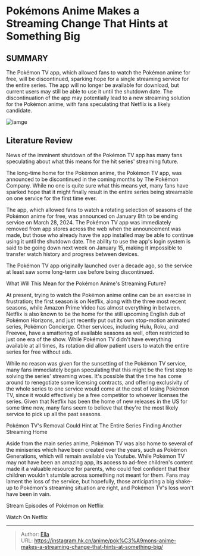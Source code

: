 # Pokémons Anime Makes a Streaming Change That Hints at Something Big


## SUMMARY 



  The Pokémon TV app, which allowed fans to watch the Pokémon anime for free, will be discontinued, sparking hope for a single streaming service for the entire series.   The app will no longer be available for download, but current users may still be able to use it until the shutdown date.   The discontinuation of the app may potentially lead to a new streaming solution for the Pokémon anime, with fans speculating that Netflix is a likely candidate.  

![iamge](https://static1.srcdn.com/wordpress/wp-content/uploads/2024/01/pokemon-pika-sad-1.jpg)

## Literature Review

News of the imminent shutdown of the Pokémon TV app has many fans speculating about what this means for the hit series&#39; streaming future.




The long-time home for the Pokémon anime, the Pokémon TV app, was announced to be discontinued in the coming months by The Pokémon Company. While no one is quite sure what this means yet, many fans have sparked hope that it might finally result in the entire series being streamable on one service for the first time ever.




The app, which allowed fans to watch a rotating selection of seasons of the Pokémon anime for free, was announced on January 8th to be ending service on March 28, 2024. The Pokémon TV app was immediately removed from app stores across the web when the announcement was made, but those who already have the app installed may be able to continue using it until the shutdown date. The ability to use the app&#39;s login system is said to be going down next week on January 15, making it impossible to transfer watch history and progress between devices.

          

The Pokémon TV app originally launched over a decade ago, so the service at least saw some long-term use before being discontinued.


 What Will This Mean for the Pokémon Anime&#39;s Streaming Future? 
          




At present, trying to watch the Pokémon anime online can be an exercise in frustration; the first season is on Netflix, along with the three most recent seasons, while Amazon Prime Video has almost everything in between. Netflix is also known to be the home for the still upcoming English dub of Pokémon Horizons, and just recently put out its own stop-motion animated series, Pokémon Concierge. Other services, including Hulu, Roku, and Freevee, have a smattering of available seasons as well, often restricted to just one era of the show. While Pokémon TV didn&#39;t have everything available at all times, its rotation did allow patient users to watch the entire series for free without ads.

While no reason was given for the sunsetting of the Pokémon TV service, many fans immediately began speculating that this might be the first step to solving the series&#39; streaming woes. It&#39;s possible that the time has come around to renegotiate some licensing contracts, and offering exclusivity of the whole series to one service would come at the cost of losing Pokémon TV, since it would effectively be a free competitor to whoever licenses the series. Given that Netflix has been the home of new releases in the US for some time now, many fans seem to believe that they&#39;re the most likely service to pick up all the past seasons.






 Pokémon TV&#39;s Removal Could Hint at The Entire Series Finding Another Streaming Home 
          

Aside from the main series anime, Pokémon TV was also home to several of the miniseries which have been created over the years, such as Pokémon Generations, which will remain available via Youtube. While Pokémon TV may not have been an amazing app, its access to ad-free children&#39;s content made it a valuable resource for parents, who could feel confident that their children wouldn&#39;t stumble across something not meant for them. Fans may lament the loss of the service, but hopefully, those anticipating a big shake-up to Pokémon&#39;s streaming situation are right, and Pokémon TV&#39;s loss won&#39;t have been in vain.

Stream Episodes of Pokémon on Netflix

Watch On Netflix



---

> Author: [Ella](https://instagram.hk.cn/)  
> URL: https://instagram.hk.cn/anime/pok%C3%A9mons-anime-makes-a-streaming-change-that-hints-at-something-big/  

